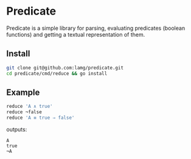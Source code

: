 # Predicate

Predicate is a simple library for parsing, evaluating predicates (boolean functions) and getting a textual representation of them.

## Install

```sh
git clone git@github.com:lamg/predicate.git
cd predicate/cmd/reduce && go install
```

## Example

```sh
reduce 'A ∧ true'
reduce ¬false
reduce 'A ≡ true ⇒ false'
```

outputs:

```
A
true
¬A
```
